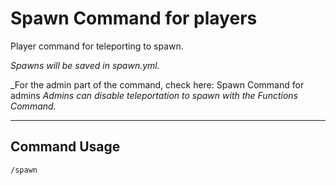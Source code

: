 # Spawn Command for players

Player command for teleporting to spawn.

_Spawns will be saved in spawn.yml._

_For the admin part of the command, check here: Spawn Command for admins
_Admins can disable teleportation to spawn with the Functions Command._

---
## Command Usage
`/spawn`